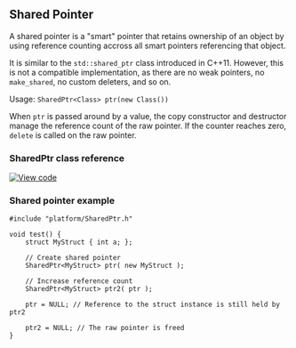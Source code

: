 ## Shared Pointer

A shared pointer is a "smart" pointer that retains ownership of an object by using reference counting accross all smart pointers referencing that object.

It is similar to the `std::shared_ptr` class introduced in C++11. However, this is not a compatible implementation, as there are no weak pointers, no `make_shared`, no custom deleters, and so on.

Usage: `SharedPtr<Class> ptr(new Class())`

When `ptr` is passed around by a value, the copy constructor and destructor manage the reference count of the raw pointer. If the counter reaches zero, `delete` is called on the raw pointer.


### SharedPtr class reference

[![View code](https://www.mbed.com/embed/?type=library)](https://os.mbed.com/docs/v5.10/mbed-os-api-doxy/class_shared_ptr.html)

### Shared pointer example

```
#include "platform/SharedPtr.h"
  
void test() {
    struct MyStruct { int a; };

    // Create shared pointer
    SharedPtr<MyStruct> ptr( new MyStruct );

    // Increase reference count
    SharedPtr<MyStruct> ptr2( ptr );

    ptr = NULL; // Reference to the struct instance is still held by ptr2

    ptr2 = NULL; // The raw pointer is freed
}
```
